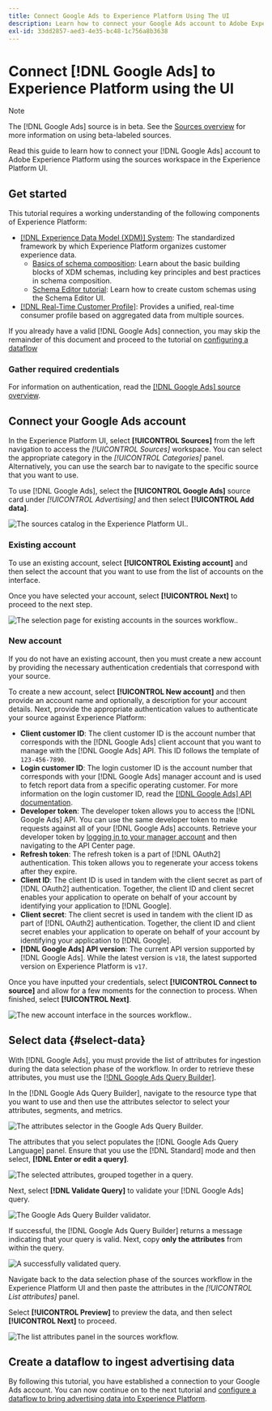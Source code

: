 ```yaml
---
title: Connect Google Ads to Experience Platform Using The UI
description: Learn how to connect your Google Ads account to Adobe Experience Platform in the UI.
exl-id: 33dd2857-aed3-4e35-bc48-1c756a8b3638
---
```

# Connect [!DNL Google Ads] to Experience Platform using the UI

>[!NOTE]
>
>The [!DNL Google Ads] source is in beta. See the [Sources overview](../../../../home.md#terms-and-conditions) for more information on using beta-labeled sources.

Read this guide to learn how to connect your [!DNL Google Ads] account to Adobe Experience Platform using the sources workspace in the Experience Platform UI.

## Get started

This tutorial requires a working understanding of the following components of Experience Platform:

* [[!DNL Experience Data Model (XDM)] System](../../../../../xdm/home.md): The standardized framework by which Experience Platform organizes customer experience data.
  * [Basics of schema composition](../../../../../xdm/schema/composition.md): Learn about the basic building blocks of XDM schemas, including key principles and best practices in schema composition.
  * [Schema Editor tutorial](../../../../../xdm/tutorials/create-schema-ui.md): Learn how to create custom schemas using the Schema Editor UI.
* [[!DNL Real-Time Customer Profile]](../../../../../profile/home.md): Provides a unified, real-time consumer profile based on aggregated data from multiple sources.

If you already have a valid [!DNL Google Ads] connection, you may skip the remainder of this document and proceed to the tutorial on [configuring a dataflow](../../dataflow/advertising.md)

### Gather required credentials

For information on authentication, read the [[!DNL Google Ads] source overview](../../../../connectors/advertising/ads.md).

## Connect your Google Ads account

In the Experience Platform UI, select **[!UICONTROL Sources]** from the left navigation to access the *[!UICONTROL Sources]* workspace. You can select the appropriate category in the *[!UICONTROL Categories]* panel. Alternatively, you can use the search bar to navigate to the specific source that you want to use.

To use [!DNL Google Ads], select the **[!UICONTROL Google Ads]** source card under *[!UICONTROL Advertising]* and then select **[!UICONTROL Add data]**.

![The sources catalog in the Experience Platform UI.](../../../../images/tutorials/create/ads/catalog.png).

### Existing account

To use an existing account, select **[!UICONTROL Existing account]** and then select the account that you want to use from the list of accounts on the interface.

Once you have selected your account, select **[!UICONTROL Next]** to proceed to the next step.

![The selection page for existing accounts in the sources workflow.](../../../../images/tutorials/create/ads/existing.png).

### New account

If you do not have an existing account, then you must create a new account by providing the necessary authentication credentials that correspond with your source.

To create a new account, select **[!UICONTROL New account]** and then provide an account name and optionally, a description for your account details. Next, provide the appropriate authentication values to authenticate your source against Experience Platform:

* **Client customer ID**: The client customer ID is the account number that  corresponds with the [!DNL Google Ads] client account that you want to manage with the [!DNL Google Ads] API. This ID follows the template of `123-456-7890`.
* **Login customer ID**: The login customer ID is the account number that corresponds with your [!DNL Google Ads] manager account and is used to fetch report data from a specific operating customer. For more information on the login customer ID, read the [[!DNL Google Ads] API documentation](https://developers.google.com/search-ads/reporting/concepts/login-customer-id).
* **Developer token**: The developer token allows you to access the [!DNL Google Ads] API. You can use the same developer token to make requests against all of your [!DNL Google Ads] accounts. Retrieve your developer token by [logging in to your manager account](https://ads.google.com/home/tools/manager-accounts/) and then navigating to the API Center page.
* **Refresh token**: The refresh token is a part of [!DNL OAuth2] authentication. This token allows you to regenerate your access tokens after they expire. 
* **Client ID**: The client ID is used in tandem with the client secret as part of [!DNL OAuth2] authentication. Together, the client ID and client secret enables your application to operate on behalf of your account by identifying your application to [!DNL Google].
* **Client secret**: The client secret is used in tandem with the client ID as part of [!DNL OAuth2] authentication. Together, the client ID and client secret enables your application to operate on behalf of your account by identifying your application to [!DNL Google].
* **[!DNL Google Ads] API version**: The current API version supported by [!DNL Google Ads]. While the latest version is `v18`, the latest supported version on Experience Platform is `v17`. 

Once you have inputted your credentials, select **[!UICONTROL Connect to source]** and allow for a few moments for the connection to process. When finished, select **[!UICONTROL Next]**.

![The new account interface in the sources workflow.](../../../../images/tutorials/create/ads/new.png).

## Select data {#select-data}

With [!DNL Google Ads], you must provide the list of attributes for ingestion during the data selection phase of the workflow. In order to retrieve these attributes, you must use the [[!DNL Google Ads Query Builder]](https://developers.google.com/google-ads/api/fields/v17/overview_query_builder).

In the [!DNL Google Ads Query Builder], navigate to the resource type that you want to use and then use the attributes selector to select your attributes, segments, and metrics.

![The attributes selector in the Google Ads Query Builder.](../../../../images/tutorials/create/ads/attributes.png)

The attributes that you select populates the [!DNL Google Ads Query Language] panel. Ensure that you use the [!DNL Standard] mode and then select, **[!DNL Enter or edit a query]**.

![The selected attributes, grouped together in a query.](../../../../images/tutorials/create/ads/enter-query.png)

Next, select **[!DNL Validate Query]** to validate your [!DNL Google Ads] query.

![The Google Ads Query Builder validator.](../../../../images/tutorials/create/ads/validate-query.png)

If successful, the [!DNL Google Ads Query Builder] returns a message indicating that your query is valid. Next, copy **only the attributes** from within the query.

![A successfully validated query.](../../../../images/tutorials/create/ads/copy-query.png)

Navigate back to the data selection phase of the sources workflow in the Experience Platform UI and then paste the attributes in the *[!UICONTROL List attributes]* panel.

Select **[!UICONTROL Preview]** to preview the data, and then select **[!UICONTROL Next]** to proceed.

![The list attributes panel in the sources workflow.](../../../../images/tutorials/create/ads/list-attributes.png)

## Create a dataflow to ingest advertising data

By following this tutorial, you have established a connection to your Google Ads account. You can now continue on to the next tutorial and [configure a dataflow to bring advertising data into Experience Platform](../../dataflow/advertising.md).
